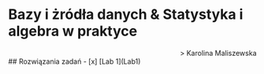 # Bazy i żródła danych & Statystyka i algebra w praktyce 
<div align='right'> > Karolina Maliszewska </div>
## Rozwiązania zadań
- [x] [Lab 1](Lab1)
